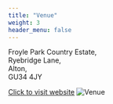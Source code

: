 ```yaml
---
title: "Venue"
weight: 3
header_menu: false
---
```


Froyle Park Country Estate,  
Ryebridge Lane,   
Alton,  
GU34 4JY 
  
[Click to visit website](https://www.harbourhotels.co.uk/froyle-park?utm_source=google&utm_medium=local&utm_campaign=hotel-froyleparkestate)
![Venue](images/froyle-map.PNG)